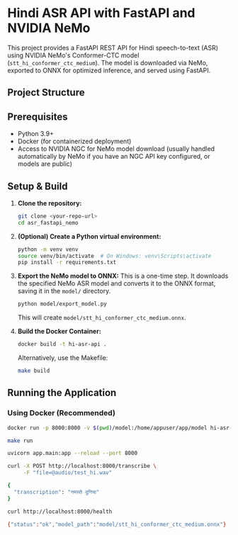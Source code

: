 # Hindi ASR API with FastAPI and NVIDIA NeMo

This project provides a FastAPI REST API for Hindi speech-to-text (ASR) using NVIDIA NeMo's Conformer-CTC model (`stt_hi_conformer_ctc_medium`). The model is downloaded via NeMo, exported to ONNX for optimized inference, and served using FastAPI.

## Project Structure

## Prerequisites

*   Python 3.9+
*   Docker (for containerized deployment)
*   Access to NVIDIA NGC for NeMo model download (usually handled automatically by NeMo if you have an NGC API key configured, or models are public)

## Setup & Build

1.  **Clone the repository:**
    ```bash
    git clone <your-repo-url>
    cd asr_fastapi_nemo
    ```

2.  **(Optional) Create a Python virtual environment:**
    ```bash
    python -m venv venv
    source venv/bin/activate  # On Windows: venv\Scripts\activate
    pip install -r requirements.txt
    ```

3.  **Export the NeMo model to ONNX:**
    This is a one-time step. It downloads the specified NeMo ASR model and converts it to the ONNX format, saving it in the `model/` directory.
    ```bash
    python model/export_model.py
    ```
    This will create `model/stt_hi_conformer_ctc_medium.onnx`.

4.  **Build the Docker Container:**
    ```bash
    docker build -t hi-asr-api .
    ```
    Alternatively, use the Makefile:
    ```bash
    make build
    ```

## Running the Application

### Using Docker (Recommended)

```bash
docker run -p 8000:8000 -v $(pwd)/model:/home/appuser/app/model hi-asr-api

make run

uvicorn app.main:app --reload --port 8000

curl -X POST http://localhost:8000/transcribe \
     -F "file=@audio/test_hi.wav"

{
  "transcription": "नमस्ते दुनिया"
}

curl http://localhost:8000/health

{"status":"ok","model_path":"model/stt_hi_conformer_ctc_medium.onnx"}
